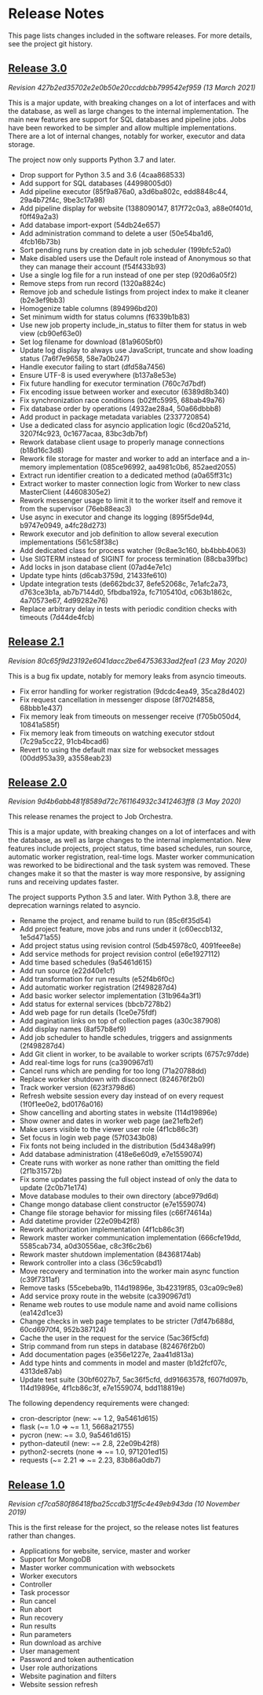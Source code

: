 # Release Notes

This page lists changes included in the software releases.
For more details, see the project git history.


## [Release 3.0](https://github.com/BenjaminHamon/JobOrchestra/releases/tag/release%2F3.0)

_Revision 427b2ed35702e2e0b50e20ccddcbb799542ef959 (13 March 2021)_

This is a major update, with breaking changes on a lot of interfaces and with the database, as well as large changes to the internal implementation.
The main new features are support for SQL databases and pipeline jobs.
Jobs have been reworked to be simpler and allow multiple implementations.
There are a lot of internal changes, notably for worker, executor and data storage.

The project now only supports Python 3.7 and later.

* Drop support for Python 3.5 and 3.6 (4caa868533)
* Add support for SQL databases (44998005d0)
* Add pipeline executor (85f9a876a0, a3d6ba802c, edd8848c44, 29a4b72f4c, 9be3c17a98)
* Add pipeline display for website (1388090147, 817f72c0a3, a88e0f401d, f0ff49a2a3)
* Add database import-export (54db24e657)
* Add administration command to delete a user (50e54ba1d6, 4fcb16b73b)
* Sort pending runs by creation date in job scheduler (199bfc52a0)
* Make disabled users use the Default role instead of Anonymous so that they can manage their account (f54f433b93)
* Use a single log file for a run instead of one per step (920d6a05f2)
* Remove steps from run record (1320a8824c)
* Remove job and schedule listings from project index to make it cleaner (b2e3ef9bb3)
* Homogenize table columns (894996bd20)
* Set minimum width for status columns (f6339b1b83)
* Use new job property include_in_status to filter them for status in web view (cb90ef63e0)
* Set log filename for download (81a9605bf0)
* Update log display to always use JavaScript, truncate and show loading status (7a6f7e9658, 58e7a0b247)
* Handle executor failing to start (dfd58a7456)
* Ensure UTF-8 is used everywhere (b137a8e53e)
* Fix future handling for executor termination (760c7d7bdf)
* Fix encoding issue between worker and executor (6389d8b340)
* Fix synchronization race conditions (b02ffc5995, 68bab49a76)
* Fix database order by operations (4932ae28a4, 50a66dbbb8)
* Add product in package metadata variables (2337720854)
* Use a dedicated class for asyncio application logic (6cd20a521d, 3207f4c923, 0c1677acaa, 83bc3db7bf)
* Rework database client usage to properly manage connections (b18d16c3d8)
* Rework file storage for master and worker to add an interface and a in-memory implementation (085ce96992, aa4981c0b6, 852aed2055)
* Extract run identifier creation to a dedicated method (a0a65ff31c)
* Extract worker to master connection logic from Worker to new class MasterClient (44608305e2)
* Rework messenger usage to limit it to the worker itself and remove it from the supervisor (76eb88eac3)
* Use async in executor and change its logging (895f5de94d, b9747e0949, a4fc28d273)
* Rework executor and job definition to allow several execution implementations (561c58f38c)
* Add dedicated class for process watcher (9c8ae3c160, bb4bbb4063)
* Use SIGTERM instead of SIGINT for process termination (88cba39fbc)
* Add locks in json database client (07ad4e7e1c)
* Update type hints (d6cab3759d, 21433fe610)
* Update integration tests (de662bdc37, 8efe52068c, 7e1afc2a73, d763ce3b1a, ab7b7144d0, 5fbdba192a, fc7105410d, c063b1862c, 4a70573e67, 4d99282e76)
* Replace arbitrary delay in tests with periodic condition checks with timeouts (7d44de4fcb)


## [Release 2.1](https://github.com/BenjaminHamon/JobOrchestra/releases/tag/release%2F2.1)

_Revision 80c65f9d23192e6041dacc2be64753633ad2fea1 (23 May 2020)_

This is a bug fix update, notably for memory leaks from asyncio timeouts.

* Fix error handling for worker registration (9dcdc4ea49, 35ca28d402)
* Fix request cancellation in messenger dispose (8f702f4858, 68bbb1e437)
* Fix memory leak from timeouts on messenger receive (f705b050d4, 10841a585f)
* Fix memory leak from timeouts on watching executor stdout (7c29a5cc22, 91cb4bcad6)
* Revert to using the default max size for websocket messages (00dd953a39, a3558eab23)


## [Release 2.0](https://github.com/BenjaminHamon/JobOrchestra/releases/tag/release%2F2.0)

_Revision 9d4b6abb481f8589d72c761164932c3412463ff8 (3 May 2020)_

This release renames the project to Job Orchestra.

This is a major update, with breaking changes on a lot of interfaces and with the database, as well as large changes to the internal implementation.
New features include projects, project status, time based schedules, run source, automatic worker registration, real-time logs.
Master worker communication was reworked to be bidirectional and the task system was removed.
These changes make it so that the master is way more responsive, by assigning runs and receiving updates faster.

The project supports Python 3.5 and later. With Python 3.8, there are deprecation warnings related to asyncio.

* Rename the project, and rename build to run (85c6f35d54)
* Add project feature, move jobs and runs under it (c60eccb132, 1e5d471a55)
* Add project status using revision control (5db45978c0, 4091feee8e)
* Add service methods for project revision control (e6e1927112)
* Add time based schedules (9a5461d615)
* Add run source (e22d40e1cf)
* Add transformation for run results (e52f4b6f0c)
* Add automatic worker registration (2f498287d4)
* Add basic worker selector implementation (31b964a3f1)
* Add status for external services (bbcb7278b2)
* Add web page for run details (1ce0e75fdf)
* Add pagination links on top of collection pages (a30c387908)
* Add display names (8af57b8ef9)
* Add job scheduler to handle schedules, triggers and assignments (2f498287d4)
* Add Git client in worker, to be available to worker scripts (6757c97dde)
* Add real-time logs for runs (ca390967d1)
* Cancel runs which are pending for too long (71a20788dd)
* Replace worker shutdown with disconnect (824676f2b0)
* Track worker version (623f3798d6)
* Refresh website session every day instead of on every request (1f0f1ee0e2, bd0176a016)
* Show cancelling and aborting states in website (114d19896e)
* Show owner and dates in worker web page (ae21efb2ef)
* Make users visible to the viewer user role (4f1cb86c3f)
* Set focus in login web page (57f0343b08)
* Fix fonts not being included in the distribution (5d4348a99f)
* Add database administration (418e6e60d9, e7e1559074)
* Create runs with worker as none rather than omitting the field (2f1b31572b)
* Fix some updates passing the full object instead of only the data to update (2c0b71e174)
* Move database modules to their own directory (abce979d6d)
* Change mongo database client constructor (e7e1559074)
* Change file storage behavior for missing files (c66f74614a)
* Add datetime provider (22e09b42f8)
* Rework authorization implementation (4f1cb86c3f)
* Rework master worker communication implementation (666cfe19dd, 5585cab734, a0d30556ae, c8c3f6c2b6)
* Rework master shutdown implementation (84368174ab)
* Rework controller into a class (36c59cabd1)
* Move recovery and termination into the worker main async function (c39f7311af)
* Remove tasks (55cebeba9b, 114d19896e, 3b42319f85, 03ca09c9e8)
* Add service proxy route in the website (ca390967d1)
* Rename web routes to use module name and avoid name collisions (ea142d1ce3)
* Change checks in web page templates to be stricter (7df47b688d, 60cd6970f4, 952b387124)
* Cache the user in the request for the service (5ac36f5cfd)
* Strip command from run steps in database (824676f2b0)
* Add documentation pages (e356e1227e, 2aa41d813a)
* Add type hints and comments in model and master (b1d2fcf07c, 4313de87ab)
* Update test suite (30bf6027b7, 5ac36f5cfd, dd91663578, f607fd097b, 114d19896e, 4f1cb86c3f, e7e1559074, bdd118819e)

The following dependency requirements were changed:

* cron-descriptor (new: ~= 1.2, 9a5461d615)
* flask (~= 1.0 => ~= 1.1, 5668a21755)
* pycron (new: ~= 3.0, 9a5461d615)
* python-dateutil (new: ~= 2.8, 22e09b42f8)
* python2-secrets (none => ~= 1.0, 971201ed15)
* requests (~= 2.21 => ~= 2.23, 83b86a0db7)


## [Release 1.0](https://github.com/BenjaminHamon/JobOrchestra/releases/tag/release%2F1.0)

_Revision cf7ca580f86418fba25ccdb31ff5c4e49eb943da (10 November 2019)_

This is the first release for the project, so the release notes list features rather than changes.

* Applications for website, service, master and worker
* Support for MongoDB
* Master worker communication with websockets
* Worker executors
* Controller
* Task processor
* Run cancel
* Run abort
* Run recovery
* Run results
* Run parameters
* Run download as archive
* User management
* Password and token authentication
* User role authorizations
* Website pagination and filters
* Website session refresh

